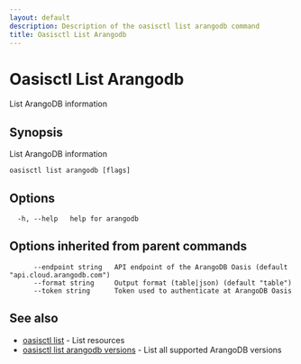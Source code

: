 ```yaml
---
layout: default
description: Description of the oasisctl list arangodb command
title: Oasisctl List Arangodb
---
```

# Oasisctl List Arangodb

List ArangoDB information

## Synopsis

List ArangoDB information

```
oasisctl list arangodb [flags]
```

## Options

```
  -h, --help   help for arangodb
```

## Options inherited from parent commands

```
      --endpoint string   API endpoint of the ArangoDB Oasis (default "api.cloud.arangodb.com")
      --format string     Output format (table|json) (default "table")
      --token string      Token used to authenticate at ArangoDB Oasis
```

## See also

* [oasisctl list](oasisctl-list.html)	 - List resources
* [oasisctl list arangodb versions](oasisctl-list-arangodb-versions.html)	 - List all supported ArangoDB versions

